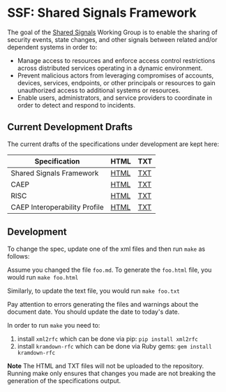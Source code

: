 # SSF: Shared Signals Framework #

The goal of the [Shared Signals](https://openid.net/wg/sharedsignals/) Working Group is to enable the sharing of security events, state changes, and other signals between related and/or dependent systems in order to:

* Manage access to resources and enforce access control restrictions across distributed services operating in a dynamic environment.
* Prevent malicious actors from leveraging compromises of accounts, devices, services, endpoints, or other principals or resources to gain unauthorized access to additional systems or resources.
* Enable users, administrators, and service providers to coordinate in order to detect and respond to incidents.

## Current Development Drafts
The current drafts of the specifications under development are kept here:

| Specification            | HTML    | TXT    |
|--------------------------|---------|--------|
| Shared Signals Framework | [HTML](https://openid.github.io/sharedsignals/openid-sharedsignals-framework-1_0.html)| [TXT](https://openid.github.io/sharedsignals/openid-sharedsignals-framework-1_0.txt)|
| CAEP                     | [HTML](https://openid.github.io/sharedsignals/openid-caep-1_0.html)| [TXT](https://openid.github.io/sharedsignals/openid-caep-1_0.txt)|
| RISC                     | [HTML](https://openid.github.io/sharedsignals/openid-risc-profile-specification-1_0.html)| [TXT](https://openid.github.io/sharedsignals/openid-risc-profile-specification-1_0.txt)|
| CAEP Interoperability Profile                     | [HTML](https://openid.github.io/sharedsignals/openid-caep-interoperability-profile-1_0.html)| [TXT](https://openid.github.io/sharedsignals/openid-caep-interoperability-profile-1_0.txt)|



## Development

To change the spec, update one of the xml files and then run `make` as follows:

Assume you changed the file `foo.md`. To generate the `foo.html` file, you would run `make foo.html`

Similarly, to update the text file, you would run `make foo.txt`

Pay attention to errors generating the files and warnings about the document date. You should update the date to today's date.

In order to run `make` you need to:
1. install `xml2rfc` which can be done via pip: `pip install xml2rfc`
1. install `kramdown-rfc` which can be done via Ruby gems: `gem install kramdown-rfc`

**Note** The HTML and TXT files will not be uploaded to the repository. Running make only ensures that changes you made are not breaking the generation of the specifications output.
